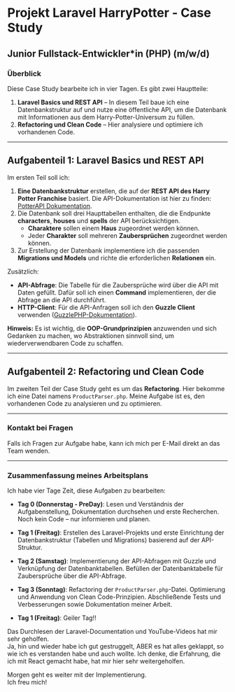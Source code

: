 # Projekt Laravel HarryPotter - Case Study

## Junior Fullstack-Entwickler*in (PHP) (m/w/d)

### Überblick
Diese Case Study bearbeite ich in vier Tagen. Es gibt zwei Hauptteile:

1. **Laravel Basics und REST API** – In diesem Teil baue ich eine Datenbankstruktur auf und nutze eine öffentliche API, um die Datenbank mit Informationen aus dem Harry-Potter-Universum zu füllen.
2. **Refactoring und Clean Code** – Hier analysiere und optimiere ich vorhandenen Code.

---

## Aufgabenteil 1: Laravel Basics und REST API

Im ersten Teil soll ich:
1. **Eine Datenbankstruktur** erstellen, die auf der **REST API des Harry Potter Franchise** basiert. Die API-Dokumentation ist hier zu finden: [PotterAPI Dokumentation](https://github.com/fedeperin/potterapi).
2. Die Datenbank soll drei Haupttabellen enthalten, die die Endpunkte **characters**, **houses** und **spells** der API berücksichtigen.
   - **Charaktere** sollen einem **Haus** zugeordnet werden können.
   - Jeder **Charakter** soll mehreren **Zaubersprüchen** zugeordnet werden können.
3. Zur Erstellung der Datenbank implementiere ich die passenden **Migrations und Models** und richte die erforderlichen **Relationen** ein.

Zusätzlich:
- **API-Abfrage**: Die Tabelle für die Zaubersprüche wird über die API mit Daten gefüllt. Dafür soll ich einen **Command** implementieren, der die Abfrage an die API durchführt.
- **HTTP-Client**: Für die API-Anfragen soll ich den **Guzzle Client** verwenden ([GuzzlePHP-Dokumentation](https://docs.guzzlephp.org/en/stable/)).

**Hinweis:** Es ist wichtig, die **OOP-Grundprinzipien** anzuwenden und sich Gedanken zu machen, wo Abstraktionen sinnvoll sind, um wiederverwendbaren Code zu schaffen.

---

## Aufgabenteil 2: Refactoring und Clean Code

Im zweiten Teil der Case Study geht es um das **Refactoring**. Hier bekomme ich eine Datei namens `ProductParser.php`. Meine Aufgabe ist es, den vorhandenen Code zu analysieren und zu optimieren.

---

### Kontakt bei Fragen
Falls ich Fragen zur Aufgabe habe, kann ich mich per E-Mail direkt an das Team wenden.

---

### Zusammenfassung meines Arbeitsplans
Ich habe vier Tage Zeit, diese Aufgaben zu bearbeiten:

- **Tag 0 (Donnerstag - PreDay)**: Lesen und Verständnis der Aufgabenstellung, Dokumentation durchsehen und erste Recherchen. Noch kein Code – nur informieren und planen.
  
- **Tag 1 (Freitag)**: Erstellen des Laravel-Projekts und erste Einrichtung der Datenbankstruktur (Tabellen und Migrations) basierend auf der API-Struktur.

- **Tag 2 (Samstag)**: Implementierung der API-Abfragen mit Guzzle und Verknüpfung der Datenbanktabellen. Befüllen der Datenbanktabelle für Zaubersprüche über die API-Abfrage.

- **Tag 3 (Sonntag)**: Refactoring der `ProductParser.php`-Datei. Optimierung und Anwendung von Clean Code-Prinzipien. Abschließende Tests und Verbesserungen sowie Dokumentation meiner Arbeit.


- **Tag 1 (Freitag)**: Geiler Tag!!

Das Durchlesen der Laravel-Documentation und YouTube-Videos hat mir sehr geholfen.  
Ja, hin und wieder habe ich gut gestruggelt, ABER es hat alles geklappt, so wie ich es verstanden habe und auch wollte. Ich denke, die Erfahrung, die ich mit React gemacht habe, hat mir hier sehr weitergeholfen.

Morgen geht es weiter mit der Implementierung.  
Ich freu mich!
